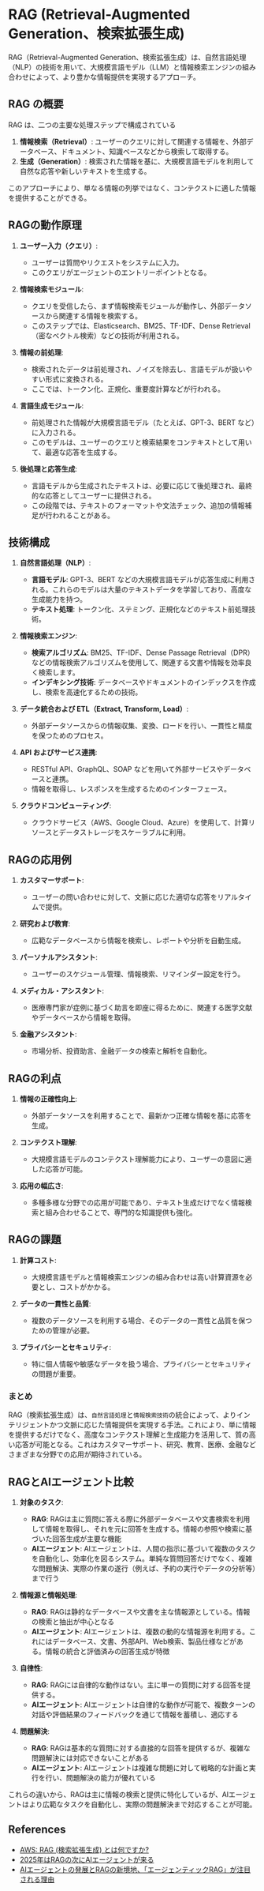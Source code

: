 # RAG (Retrieval-Augmented Generation、検索拡張生成)

RAG（Retrieval-Augmented Generation、検索拡張生成）は、自然言語処理（NLP）の技術を用いて、大規模言語モデル（LLM）と情報検索エンジンの組み合わせによって、より豊かな情報提供を実現するアプローチ。



## RAG の概要

RAG は、二つの主要な処理ステップで構成されている

1. **情報検索（Retrieval）**: ユーザーのクエリに対して関連する情報を、外部データベース、ドキュメント、知識ベースなどから検索して取得する。
2. **生成（Generation）**: 検索された情報を基に、大規模言語モデルを利用して自然な応答や新しいテキストを生成する。

このアプローチにより、単なる情報の列挙ではなく、コンテクストに適した情報を提供することができる。

## RAGの動作原理

1. **ユーザー入力（クエリ）**:

   - ユーザーは質問やリクエストをシステムに入力。
   - このクエリがエージェントのエントリーポイントとなる。

2. **情報検索モジュール**:

   - クエリを受信したら、まず情報検索モジュールが動作し、外部データソースから関連する情報を検索する。
   - このステップでは、Elasticsearch、BM25、TF-IDF、Dense Retrieval（密なベクトル検索）などの技術が利用される。

3. **情報の前処理**:

   - 検索されたデータは前処理され、ノイズを除去し、言語モデルが扱いやすい形式に変換される。
   - ここでは、トークン化、正規化、重要度計算などが行われる。

4. **言語生成モジュール**:

   - 前処理された情報が大規模言語モデル（たとえば、GPT-3、BERT など）に入力される。
   - このモデルは、ユーザーのクエリと検索結果をコンテキストとして用いて、最適な応答を生成する。

5. **後処理と応答生成**:
   - 言語モデルから生成されたテキストは、必要に応じて後処理され、最終的な応答としてユーザーに提供される。
   - この段階では、テキストのフォーマットや文法チェック、追加の情報補足が行われることがある。

## 技術構成

1. **自然言語処理（NLP）**:

   - **言語モデル**: GPT-3、BERT などの大規模言語モデルが応答生成に利用される。これらのモデルは大量のテキストデータを学習しており、高度な生成能力を持つ。
   - **テキスト処理**: トークン化、ステミング、正規化などのテキスト前処理技術。

2. **情報検索エンジン**:

   - **検索アルゴリズム**: BM25、TF-IDF、Dense Passage Retrieval（DPR）などの情報検索アルゴリズムを使用して、関連する文書や情報を効率良く検索します。
   - **インデキシング技術**: データベースやドキュメントのインデックスを作成し、検索を高速化するための技術。

3. **データ統合および ETL（Extract, Transform, Load）**:

   - 外部データソースからの情報収集、変換、ロードを行い、一貫性と精度を保つためのプロセス。

4. **API およびサービス連携**:

   - RESTful API、GraphQL、SOAP などを用いて外部サービスやデータベースと連携。
   - 情報を取得し、レスポンスを生成するためのインターフェース。

5. **クラウドコンピューティング**:
   - クラウドサービス（AWS、Google Cloud、Azure）を使用して、計算リソースとデータストレージをスケーラブルに利用。

## RAGの応用例

1. **カスタマーサポート**:

   - ユーザーの問い合わせに対して、文脈に応じた適切な応答をリアルタイムで提供。

2. **研究および教育**:

   - 広範なデータベースから情報を検索し、レポートや分析を自動生成。

3. **パーソナルアシスタント**:

   - ユーザーのスケジュール管理、情報検索、リマインダー設定を行う。

4. **メディカル・アシスタント**:

   - 医療専門家が症例に基づく助言を即座に得るために、関連する医学文献やデータベースから情報を取得。

5. **金融アシスタント**:
   - 市場分析、投資助言、金融データの検索と解析を自動化。

## RAGの利点

1. **情報の正確性向上**:

   - 外部データソースを利用することで、最新かつ正確な情報を基に応答を生成。

2. **コンテクスト理解**:

   - 大規模言語モデルのコンテクスト理解能力により、ユーザーの意図に適した応答が可能。

3. **応用の幅広さ**:
   - 多種多様な分野での応用が可能であり、テキスト生成だけでなく情報検索と組み合わせることで、専門的な知識提供も強化。

## RAGの課題

1. **計算コスト**:

   - 大規模言語モデルと情報検索エンジンの組み合わせは高い計算資源を必要とし、コストがかかる。

2. **データの一貫性と品質**:

   - 複数のデータソースを利用する場合、そのデータの一貫性と品質を保つための管理が必要。

3. **プライバシーとセキュリティ**:
   - 特に個人情報や敏感なデータを扱う場合、プライバシーとセキュリティの問題が重要。

### まとめ

RAG（検索拡張生成）は、`自然言語処理`と`情報検索技術`の統合によって、よりインテリジェントかつ文脈に応じた情報提供を実現する手法。これにより、単に情報を提供するだけでなく、高度なコンテクスト理解と生成能力を活用して、質の高い応答が可能となる。これはカスタマーサポート、研究、教育、医療、金融などさまざまな分野での応用が期待されている。

## RAGとAIエージェント比較

1. **対象のタスク**:
   - **RAG**: RAGは主に質問に答える際に外部データベースや文書検索を利用して情報を取得し、それを元に回答を生成する。情報の参照や検索に基づいた回答生成が主要な機能
   - **AIエージェント**: AIエージェントは、人間の指示に基づいて複数のタスクを自動化し、効率化を図るシステム。単純な質問回答だけでなく、複雑な問題解決、実際の作業の遂行（例えば、予約の実行やデータの分析等）まで行う

2. **情報源と情報処理**:
   - **RAG**: RAGは静的なデータベースや文書を主な情報源としている。情報の検索と抽出が中心となる
   - **AIエージェント**: AIエージェントは、複数の動的な情報源を利用する。これにはデータベース、文書、外部API、Web検索、製品仕様などがある。情報の統合と評価済みの回答生成が特徴

3. **自律性**:
   - **RAG**: RAGには自律的な動作はない。主に単一の質問に対する回答を提供する。
   - **AIエージェント**: AIエージェントは自律的な動作が可能で、複数ターンの対話や評価結果のフィードバックを通じて情報を蓄積し、適応する

4. **問題解決**:
   - **RAG**: RAGは基本的な質問に対する直接的な回答を提供するが、複雑な問題解決には対応できないことがある
   - **AIエージェント**: AIエージェントは複雑な問題に対して戦略的な計画と実行を行い、問題解決の能力が優れている

これらの違いから、RAGは主に情報の検索と提供に特化しているが、AIエージェントはより広範なタスクを自動化し、実際の問題解決まで対応することが可能。

## References

- [AWS: RAG (検索拡張生成) とは何ですか?](https://aws.amazon.com/jp/what-is/retrieval-augmented-generation/)
- [2025年はRAGの次にAIエージェントが来る](https://zenn.dev/mixi/articles/c18f4c5e2d84c5)
- [AIエージェントの発展とRAGの新境地、「エージェンティックRAG」が注目される理由](https://ampmedia.jp/2024/12/29/agentic-rag/)
